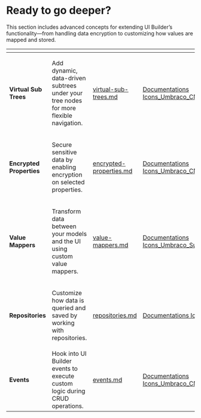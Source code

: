 # Ready to go deeper?

This section includes advanced concepts for extending UI Builder’s functionality—from handling data encryption to customizing how values are mapped and stored.

<table data-view="cards"><thead><tr><th></th><th></th><th data-hidden data-card-target data-type="content-ref"></th><th data-hidden data-card-cover data-type="files"></th></tr></thead><tbody><tr><td><strong>Virtual Sub Trees</strong></td><td><p>Add dynamic, data-driven subtrees under your tree nodes for more flexible navigation.</p><p></p></td><td><a href="virtual-sub-trees.md">virtual-sub-trees.md</a></td><td><a href="../.gitbook/assets/Documentations Icons_Umbraco_CMS_Extending_Sections_and_Trees.png">Documentations Icons_Umbraco_CMS_Extending_Sections_and_Trees.png</a></td></tr><tr><td><strong>Encrypted Properties</strong></td><td><p>Secure sensitive data by enabling encryption on selected properties.</p><p></p></td><td><a href="encrypted-properties.md">encrypted-properties.md</a></td><td><a href="../.gitbook/assets/Documentations Icons_Umbraco_CMS_Tutorials_Google_Authentification.png">Documentations Icons_Umbraco_CMS_Tutorials_Google_Authentification.png</a></td></tr><tr><td><strong>Value Mappers</strong></td><td><p>Transform data between your models and the UI using custom value mappers.</p><p></p></td><td><a href="value-mappers.md">value-mappers.md</a></td><td><a href="../.gitbook/assets/Documentations Icons_Umbraco_Sustainability_Best_Practices_Infrastructure.png">Documentations Icons_Umbraco_Sustainability_Best_Practices_Infrastructure.png</a></td></tr><tr><td><strong>Repositories</strong></td><td><p>Customize how data is queried and saved by working with repositories.</p><p></p></td><td><a href="repositories.md">repositories.md</a></td><td><a href="../.gitbook/assets/Documentations Icons_Umbraco_CMS_Reference_Caching.png">Documentations Icons_Umbraco_CMS_Reference_Caching.png</a></td></tr><tr><td><strong>Events</strong></td><td>Hook into UI Builder events to execute custom logic during CRUD operations.</td><td><a href="events.md">events.md</a></td><td><a href="../.gitbook/assets/Documentations Icons_Umbraco_CMS_Reference_Notifications.png">Documentations Icons_Umbraco_CMS_Reference_Notifications.png</a></td></tr></tbody></table>
